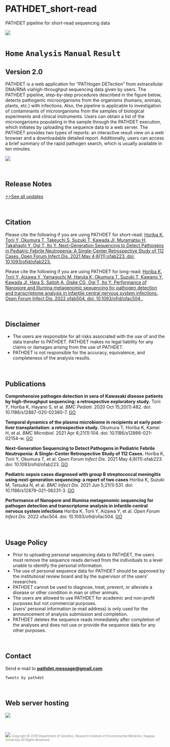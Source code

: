 # PATHDET_short-read
PATHDET pipeline for short-read sequencing data


![](https://pathdet.hgc.jp/files/static/images/pathdet_logo.png)

# `Home` `Analysis` `Manual` `Result`

## Version 2.0
PATHDET is a web application for “PATHogen DETection” from extracellular DNA/RNA viahigh-throughput sequencing data given by users. The PATHDET pipeline, step-by-step procedures described in the figure below, detects pathogenic microorganisms from the organisms (humans, animals, plants, etc.) with infections. Also, the pipeline is applicable to investigation of contaminants of microorganisms from the samples of biological experiments and clinical instruments. Users can obtain a list of the microorganisms populating in the sample through the PATHDET execution, which initiates by uploading the sequence data to a web server. The PATHDET provides two types of reports: an interactive result view on a web browser and a downloadable detailed report. Additionally, users can access a brief summary of the rapid pathogen search, which is usually available in ten minutes.

![](https://pathdet.hgc.jp/files/static/images/main.png)

<br>

## Release Notes
[>>See all updates](release_notes/index.html)

<br>

## Citation
Please cite the following if you are using PATHDET for short-read:
[Horiba K, Torii Y, Okumura T, Takeuchi S, Suzuki T, Kawada JI, Muramatsu H, Takahashi Y, Ogi T, Ito Y. Next-Generation Sequencing to Detect Pathogens in Pediatric Febrile Neutropenia: A Single-Center Retrospective Study of 112 Cases. Open Forum Infect Dis. 2021 May 4;8(11):ofab223. doi: 10.1093/ofid/ofab223.](url)

Please cite the following if you are using PATHDET for long-read:
[Horiba K, Torii Y, Aizawa Y, Yamaguchi M, Haruta K, Okumura T, Suzuki T, Kawano Y, Kawada JI, Hara S, Saitoh A, Giske CG, Ogi T, Ito Y. Performance of Nanopore and Illumina metagenomic sequencing for pathogen detection and transcriptome analysis in infantile central nervous system infections. Open Forum Infect Dis. 2022 ofab504. doi: 10.1093/ofid/ofac504 .](url)

<br>

## Disclaimer
* The users are responsible for all risks associated with the use of and the data transfer to PATHDET. PATHDET makes no legal liability for any claims or damages arising from the use of PATHDET.
* PATHDET is not responsible for the accuracy, equivalence, and completeness of the analysis results.

<br>

## Publications
**Comprehensive pathogen detection in sera of Kawasaki disease patients by high-throughput sequencing: a retrospective exploratory study.**
Torii Y, Horiba K, Hayano S, et al.
*BMC Pediatr.* 2020 Oct 15;20(1):482. doi: 10.1186/s12887-020-02380-7. [GO](https://doi.org/10.1186/s12887-020-02380-7)

**Temporal dynamics of the plasma microbiome in recipients at early post-liver transplantation: a retrospective study.**
Okumura T, Horiba K, Kamei H, et al.
*BMC Microbiol.* 2021 Apr 6;21(1):104. doi: 10.1186/s12866-021-02154-w. [GO](https://doi.org/10.1186/s12866-021-02154-w)

**Next-Generation Sequencing to Detect Pathogens in Pediatric Febrile Neutropenia: A Single-Center Retrospective Study of 112 Cases.**
Horiba K, Torii Y, Okumura T, et al.
*Open Forum Infect Dis.* 2021 May 4;8(11):ofab223. doi: 10.1093/ofid/ofab223. [GO](https://doi.org/10.1093/ofid/ofab223)

**Pediatric sepsis cases diagnosed with group B streptococcal meningitis using next-generation sequencing: a report of two cases**
Horiba K, Suzuki M, Tetsuka N, et al.
*BMC Infect Dis.* 2021 Jun 5;21(1):531. doi: 10.1186/s12879-021-06231-3. [GO](https://doi.org/10.1186/s12879-021-06231-3)

**Performance of Nanopore and Illumina metagenomic sequencing for pathogen detection and transcriptome analysis in infantile central nervous system infections**
Horiba K, Torii Y, Aizawa Y, et al.
*Open Forum Infect Dis.* 2022 ofac504. doi: 10.1093/ofid/ofac504. [GO](https://doi.org/10.1093/ofid/ofac504)

<br>

## Usage Policy
* Prior to uploading personal sequencing data to PATHDET, the users must remove the sequence reads derived from the individuals to a level unable to identify the personal information.
* The use of personal sequence data for PATHDET should be approved by the institutional review board and by the supervisor of the users’ researches.
* PATHDET cannot be used to diagnose, treat, prevent, or alleviate a disease or other condition in man or other animals.
* The users are allowed to use PATHDET for academic and non-profit purposes but not commercial purposes.
* Users’ personal information (e-mail address) is only used for the announcement of analysis submission and completion.
* PATHDET deletes the sequence reads immediately after completion of the analyses and does not use or provide the sequence data for any other purposes.

<br>

## Contact
Send e-mail to **pathdet.message@gmail.com**

```
Tweets by pathdet
```

<br>

## Web server hosting
![](https://pathdet.hgc.jp/files/static/images/HGC_logo_L.png)

<br>

![](https://pathdet.hgc.jp/files/static/images/footer.png)
<span style="color:gray;"><span style="font-size:70%;">Copyright © 2019 Department of Genetics, Research Institute of Environmental Medicine, Nagoya University All Rights Reserved.</span>
